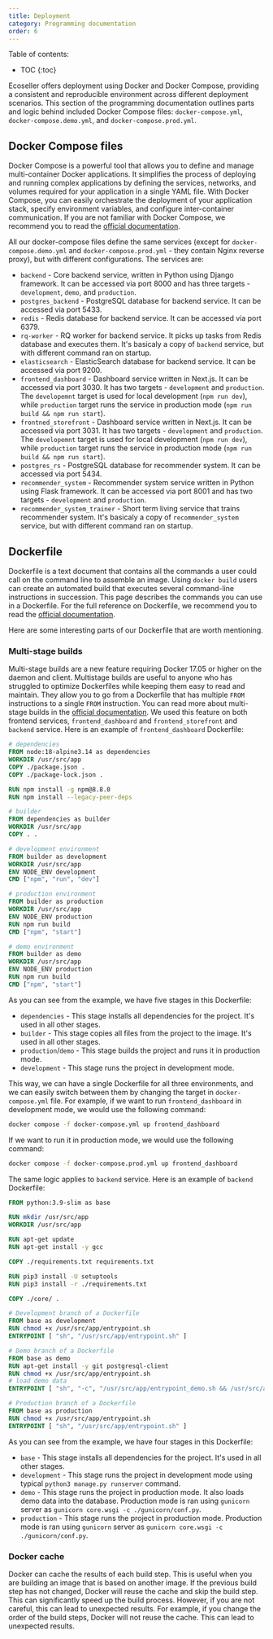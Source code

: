 ```yaml
---
title: Deployment
category: Programming documentation
order: 6
---
```


Table of contents:
* TOC
{:toc}

Ecoseller offers deployment using Docker and Docker Compose, providing a consistent and reproducible environment across different deployment scenarios. This section of the programming documentation outlines parts and logic behind included Docker Compose files: `docker-compose.yml`, `docker-compose.demo.yml`, and `docker-compose.prod.yml`.

## Docker Compose files
Docker Compose is a powerful tool that allows you to define and manage multi-container Docker applications. It simplifies the process of deploying and running complex applications by defining the services, networks, and volumes required for your application in a single YAML file. With Docker Compose, you can easily orchestrate the deployment of your application stack, specify environment variables, and configure inter-container communication.
If you are not familiar with Docker Compose, we recommend you to read the [official documentation](https://docs.docker.com/compose/).

All our docker-compose files define the same services (except for `docker-compose.demo.yml` and `docker-compose.prod.yml` - they contain Nginx reverse proxy), but with different configurations. The services are:
* `backend` - Core backend service, written in Python using Django framework. It can be accessed via port 8000 and has three targets - `development`, `demo`, and `production`.
* `postgres_backend` - PostgreSQL database for backend service. It can be accessed via port 5433.
* `redis` - Redis database for backend service. It can be accessed via port 6379.
* `rq-worker` - RQ worker for backend service. It picks up tasks from Redis database and executes them. It's basicaly a copy of `backend` service, but with different command ran on startup.
* `elasticsearch` - ElasticSearch database for backend service. It can be accessed via port 9200.
* `frontend_dashboard` - Dashboard service written in Next.js. It can be accessed via port 3030. It has two targets - `development` and `production`. The `developemnt` target is used for local development (`npm run dev`), while `production` target runs the service in production mode (`npm run build && npm run start`).
* `frontned_storefront` - Dashboard service written in Next.js. It can be accessed via port 3031. It has two targets - `development` and `production`. The `developemnt` target is used for local development (`npm run dev`), while `production` target runs the service in production mode (`npm run build && npm run start`).
* `postgres_rs` - PostgreSQL database for recommender system. It can be accessed via port 5434.
* `recommender_system` - Recommender system service written in Python using Flask framework. It can be accessed via port 8001 and has two targets - `development` and `production`.
* `recommender_system_trainer` - Short term living service that trains recommender system. It's basicaly a copy of `recommender_system` service, but with different command ran on startup.

## Dockerfile
Dockerfile is a text document that contains all the commands a user could call on the command line to assemble an image. Using `docker build` users can create an automated build that executes several command-line instructions in succession. This page describes the commands you can use in a Dockerfile. For the full reference on Dockerfile, we recommend you to read the [official documentation](https://docs.docker.com/engine/reference/builder/).

Here are some interesting parts of our Dockerfile that are worth mentioning.

### Multi-stage builds
Multi-stage builds are a new feature requiring Docker 17.05 or higher on the daemon and client. Multistage builds are useful to anyone who has struggled to optimize Dockerfiles while keeping them easy to read and maintain. They allow you to go from a Dockerfile that has multiple `FROM` instructions to a single `FROM` instruction. You can read more about multi-stage builds in the [official documentation](https://docs.docker.com/develop/develop-images/multistage-build/).
We used this feature on both frontend services, `frontend_dashboard` and `frontend_storefront` and `backend` service. Here is an example of `frontend_dashboard` Dockerfile:
```dockerfile
# dependencies
FROM node:18-alpine3.14 as dependencies
WORKDIR /usr/src/app
COPY ./package.json .
COPY ./package-lock.json .

RUN npm install -g npm@8.8.0
RUN npm install --legacy-peer-deps

# builder
FROM dependencies as builder
WORKDIR /usr/src/app
COPY . .

# development environment
FROM builder as development
WORKDIR /usr/src/app
ENV NODE_ENV development
CMD ["npm", "run", "dev"]

# production environment
FROM builder as production
WORKDIR /usr/src/app
ENV NODE_ENV production
RUN npm run build
CMD ["npm", "start"]

# demo environment
FROM builder as demo
WORKDIR /usr/src/app
ENV NODE_ENV production
RUN npm run build
CMD ["npm", "start"]
```
As you can see from the example, we have five stages in this Dockerfile:
* `dependencies` - This stage installs all dependencies for the project. It's used in all other stages.
* `builder` - This stage copies all files from the project to the image. It's used in all other stages.
* `production`/`demo` - This stage builds the project and runs it in production mode.
* `development` - This stage runs the project in development mode.

This way, we can have a single Dockerfile for all three environments, and we can easily switch between them by changing the target in `docker-compose.yml` file. For example, if we want to run `frontend_dashboard` in development mode, we would use the following command:
```bash
docker compose -f docker-compose.yml up frontend_dashboard
```
If we want to run it in production mode, we would use the following command:
```bash
docker compose -f docker-compose.prod.yml up frontend_dashboard
```

The same logic applies to `backend` service. Here is an example of `backend` Dockerfile:
```dockerfile
FROM python:3.9-slim as base

RUN mkdir /usr/src/app
WORKDIR /usr/src/app

RUN apt-get update
RUN apt-get install -y gcc

COPY ./requirements.txt requirements.txt

RUN pip3 install -U setuptools 
RUN pip3 install -r ./requirements.txt

COPY ./core/ .

# Development branch of a Dockerfile
FROM base as development
RUN chmod +x /usr/src/app/entrypoint.sh
ENTRYPOINT [ "sh", "/usr/src/app/entrypoint.sh" ]

# Demo branch of a Dockerfile
FROM base as demo
RUN apt-get install -y git postgresql-client
RUN chmod +x /usr/src/app/entrypoint.sh
# load demo data
ENTRYPOINT [ "sh", "-c", "/usr/src/app/entrypoint_demo.sh && /usr/src/app/entrypoint.sh" ]

# Production branch of a Dockerfile
FROM base as production
RUN chmod +x /usr/src/app/entrypoint.sh
ENTRYPOINT [ "sh", "/usr/src/app/entrypoint.sh" ]
```
As you can see from the example, we have four stages in this Dockerfile:
* `base` - This stage installs all dependencies for the project. It's used in all other stages.
* `development` - This stage runs the project in development mode using typical `python3 manage.py runserver` command.
* `demo` - This stage runs the project in production mode. It also loads demo data into the database. Production mode is ran using `gunicorn` server as `gunicorn core.wsgi -c ./gunicorn/conf.py`.
* `production` - This stage runs the project in production mode. Production mode is ran using `gunicorn` server as `gunicorn core.wsgi -c ./gunicorn/conf.py`. 

### Docker cache
Docker can cache the results of each build step. This is useful when you are building an image that is based on another image. If the previous build step has not changed, Docker will reuse the cache and skip the build step. This can significantly speed up the build process. However, if you are not careful, this can lead to unexpected results. For example, if you change the order of the build steps, Docker will not reuse the cache. This can lead to unexpected results.

